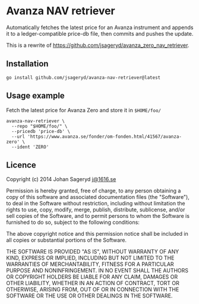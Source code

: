 # Avanza NAV retriever

Automatically fetches the latest price for an Avanza instrument and appends it
to a ledger-compatible price-db file, then commits and pushes the update.

This is a rewrite of https://github.com/jsageryd/avanza_zero_nav_retriever.

## Installation
```
go install github.com/jsageryd/avanza-nav-retriever@latest
```

## Usage example
Fetch the latest price for Avanza Zero and store it in `$HOME/foo/`

    avanza-nav-retriever \
      --repo "$HOME/foo/" \
      --pricedb 'price-db' \
      --url 'https://www.avanza.se/fonder/om-fonden.html/41567/avanza-zero' \
      --ident 'ZERO'

## Licence
Copyright (c) 2014 Johan Sageryd <j@1616.se>

Permission is hereby granted, free of charge, to any person obtaining a copy
of this software and associated documentation files (the "Software"), to deal
in the Software without restriction, including without limitation the rights
to use, copy, modify, merge, publish, distribute, sublicense, and/or sell
copies of the Software, and to permit persons to whom the Software is
furnished to do so, subject to the following conditions:

The above copyright notice and this permission notice shall be included in
all copies or substantial portions of the Software.

THE SOFTWARE IS PROVIDED "AS IS", WITHOUT WARRANTY OF ANY KIND, EXPRESS OR
IMPLIED, INCLUDING BUT NOT LIMITED TO THE WARRANTIES OF MERCHANTABILITY,
FITNESS FOR A PARTICULAR PURPOSE AND NONINFRINGEMENT. IN NO EVENT SHALL THE
AUTHORS OR COPYRIGHT HOLDERS BE LIABLE FOR ANY CLAIM, DAMAGES OR OTHER
LIABILITY, WHETHER IN AN ACTION OF CONTRACT, TORT OR OTHERWISE, ARISING FROM,
OUT OF OR IN CONNECTION WITH THE SOFTWARE OR THE USE OR OTHER DEALINGS IN
THE SOFTWARE.
